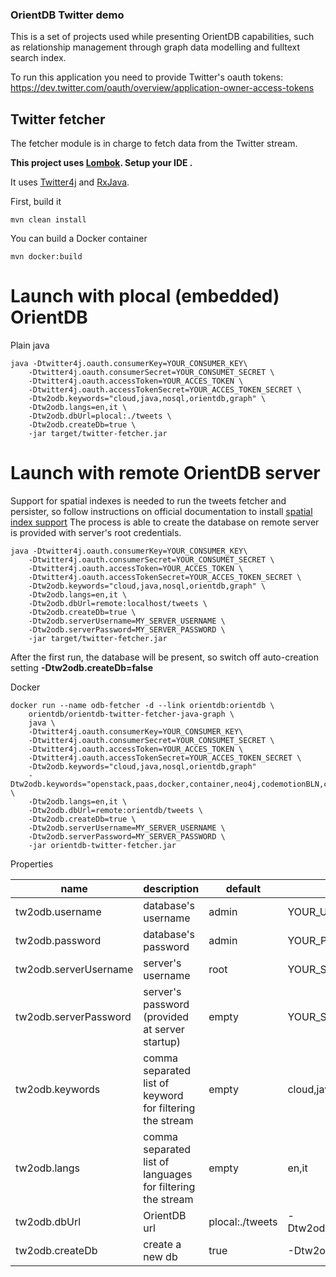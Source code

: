 ### OrientDB Twitter demo

This is a set of projects used while presenting OrientDB capabilities, such as relationship management through graph data modelling and fulltext search index.

To run this application you need to provide Twitter's oauth tokens: https://dev.twitter.com/oauth/overview/application-owner-access-tokens

## Twitter fetcher 

The fetcher module is in charge to fetch data from the Twitter stream. 

**This project uses  [Lombok](https://projectlombok.org/). Setup your IDE .**

It uses [Twitter4j](http://twitter4j.org/) and [RxJava](https://github.com/ReactiveX/RxJava).

First, build it

```
mvn clean install
```

You can build a Docker container
```
mvn docker:build
```
# Launch with **plocal** (embedded) OrientDB

Plain java

```
java -Dtwitter4j.oauth.consumerKey=YOUR_CONSUMER_KEY\
    -Dtwitter4j.oauth.consumerSecret=YOUR_CONSUMET_SECRET \
    -Dtwitter4j.oauth.accessToken=YOUR_ACCES_TOKEN \
    -Dtwitter4j.oauth.accessTokenSecret=YOUR_ACCES_TOKEN_SECRET \
    -Dtw2odb.keywords="cloud,java,nosql,orientdb,graph" \
    -Dtw2odb.langs=en,it \
    -Dtw2odb.dbUrl=plocal:./tweets \
    -Dtw2odb.createDb=true \
    -jar target/twitter-fetcher.jar
```


# Launch with **remote** OrientDB server

Support for spatial indexes is needed to run the tweets fetcher and persister, so follow instructions on official documentation to install [spatial index support](http://orientdb.com/docs/2.2.x/Spatial-Index.html)
The process is able to create the database on remote server is provided with server's root credentials.

```
java -Dtwitter4j.oauth.consumerKey=YOUR_CONSUMER_KEY\
    -Dtwitter4j.oauth.consumerSecret=YOUR_CONSUMET_SECRET \
    -Dtwitter4j.oauth.accessToken=YOUR_ACCES_TOKEN \
    -Dtwitter4j.oauth.accessTokenSecret=YOUR_ACCES_TOKEN_SECRET \
    -Dtw2odb.keywords="cloud,java,nosql,orientdb,graph" \
    -Dtw2odb.langs=en,it \
    -Dtw2odb.dbUrl=remote:localhost/tweets \
    -Dtw2odb.createDb=true \
    -Dtw2odb.serverUsername=MY_SERVER_USERNAME \
    -Dtw2odb.serverPassword=MY_SERVER_PASSWORD \
    -jar target/twitter-fetcher.jar
```

After the first run, the database will be present, so switch off auto-creation setting **-Dtw2odb.createDb=false**  

Docker


```
docker run --name odb-fetcher -d --link orientdb:orientdb \
    orientdb/orientdb-twitter-fetcher-java-graph \
    java \
    -Dtwitter4j.oauth.consumerKey=YOUR_CONSUMER_KEY\
    -Dtwitter4j.oauth.consumerSecret=YOUR_CONSUMET_SECRET \
    -Dtwitter4j.oauth.accessToken=YOUR_ACCES_TOKEN \
    -Dtwitter4j.oauth.accessTokenSecret=YOUR_ACCES_TOKEN_SECRET \
    -Dtw2odb.keywords="cloud,java,nosql,orientdb,graph" 
    -Dtw2odb.keywords="openstack,paas,docker,container,neo4j,codemotionBLN,cloud,java,nosql,orientdb,graph" \
    -Dtw2odb.langs=en,it \
    -Dtw2odb.dbUrl=remote:orientdb/tweets \
    -Dtw2odb.createDb=true \
    -Dtw2odb.serverUsername=MY_SERVER_USERNAME \
    -Dtw2odb.serverPassword=MY_SERVER_PASSWORD \
    -jar orientdb-twitter-fetcher.jar

```


Properties

| name  | description|default | example| 
|---|---|---|---|
| tw2odb.username  | database's username|admin|YOUR_USERNAME |
| tw2odb.password  | database's password|admin|YOUR_PASSWORD |
| tw2odb.serverUsername  | server's username|root|YOUR_SERVER_ROOT_USERNAME |
| tw2odb.serverPassword  | server's password (provided at server startup)|empty|YOUR_SERVER_ROOT_PASSWORD |
| tw2odb.keywords  |comma separated list of keyword for filtering the stream|empty|cloud,java, |
| tw2odb.langs  |comma separated list of languages for filtering the stream|empty| en,it|
| tw2odb.dbUrl  |OrientDB url| plocal:./tweets|-Dtw2odb.dbUrl=plocal:/opt/orientdb/databases/tweets|
| tw2odb.createDb |create a new db| true|-Dtw2odb.createDb=true|

     







